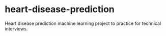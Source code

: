 # heart-disease-prediction
Heart disease prediction machine learning project to practice for technical interviews. 
